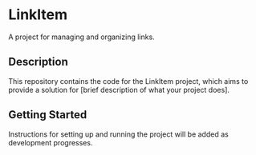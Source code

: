 # LinkItem

A project for managing and organizing links.

## Description

This repository contains the code for the LinkItem project, which aims to provide a solution for [brief description of what your project does].

## Getting Started

Instructions for setting up and running the project will be added as development progresses. 
